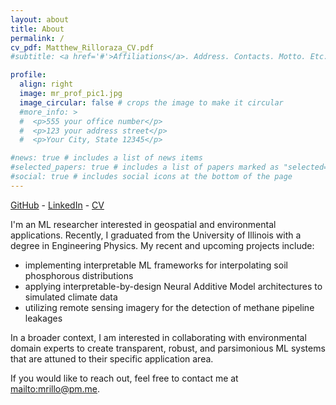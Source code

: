 ```yaml
---
layout: about
title: About
permalink: /
cv_pdf: Matthew_Rilloraza_CV.pdf
#subtitle: <a href='#'>Affiliations</a>. Address. Contacts. Motto. Etc.

profile:
  align: right
  image: mr_prof_pic1.jpg
  image_circular: false # crops the image to make it circular
  #more_info: >
  #  <p>555 your office number</p>
  #  <p>123 your address street</p>
  #  <p>Your City, State 12345</p>

#news: true # includes a list of news items
#selected_papers: true # includes a list of papers marked as "selected={true}"
#social: true # includes social icons at the bottom of the page
---
```

<a href="https://github.com/mrilloraza" target="_blank">GitHub</a> - <a href="https://www.linkedin.com/in/matthewrilloraza/" target="_blank">LinkedIn</a> - <a href="{{ page.cv_pdf | prepend: 'assets/pdf/' | relative_url}}" target="_blank" rel="noopener noreferrer">CV</a>
  
I'm an ML researcher interested in geospatial and environmental applications. Recently, I graduated from the University of Illinois with a degree in Engineering Physics. My recent and upcoming projects include:
- implementing interpretable ML frameworks for interpolating soil phosphorous distributions
- applying interpretable-by-design Neural Additive Model architectures to simulated climate data
- utilizing remote sensing imagery for the detection of methane pipeline leakages
  
In a broader context, I am interested in collaborating with environmental domain experts to create transparent, robust, and parsimonious ML systems that are attuned to their specific application area.

If you would like to reach out, feel free to contact me at <mailto:mrillo@pm.me>.
